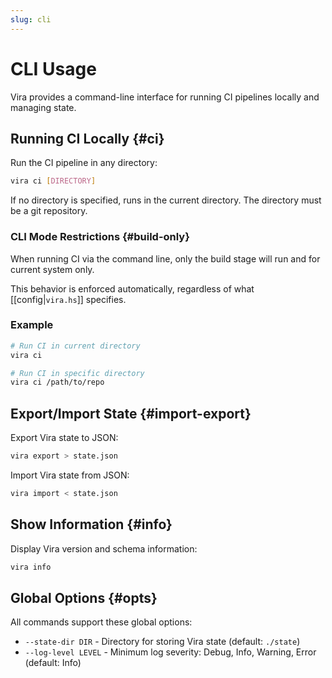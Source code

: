 ```yaml
---
slug: cli
---
```


# CLI Usage

Vira provides a command-line interface for running CI pipelines locally and managing state.

## Running CI Locally {#ci}

Run the CI pipeline in any directory:

```bash
vira ci [DIRECTORY]
```

If no directory is specified, runs in the current directory. The directory must be a git repository.

### CLI Mode Restrictions {#build-only}

When running CI via the command line, only the build stage will run and for current system only.

This behavior is enforced automatically, regardless of what [[config|`vira.hs`]] specifies.

### Example

```bash
# Run CI in current directory
vira ci

# Run CI in specific directory
vira ci /path/to/repo
```

## Export/Import State {#import-export}

Export Vira state to JSON:

```bash
vira export > state.json
```

Import Vira state from JSON:

```bash
vira import < state.json
```

## Show Information {#info}

Display Vira version and schema information:

```bash
vira info
```

## Global Options {#opts}

All commands support these global options:

- `--state-dir DIR` - Directory for storing Vira state (default: `./state`)
- `--log-level LEVEL` - Minimum log severity: Debug, Info, Warning, Error (default: Info)
